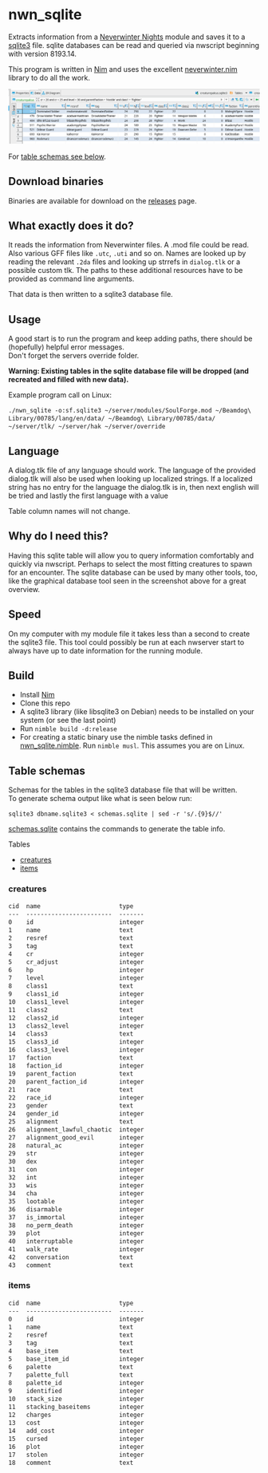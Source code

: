 # nwn_sqlite
Extracts information from a [Neverwinter Nights](https://www.beamdog.com/games/neverwinter-nights-enhanced/) module and saves it to a [sqlite3](https://www.sqlite.org/index.html) file. sqlite databases can be read and queried via nwscript beginning with version 8193.14.

This program is written in [Nim](https://nim-lang.org/) and uses the excellent [neverwinter.nim](https://github.com/niv/neverwinter.nim) library to do all the work.

![creaturepalcus.sqlite3 database view in gui](screenshots/creaturepalcus.png)

For [table schemas see below](#table-schemas).

## Download binaries
Binaries are available for download on the [releases](https://github.com/hendrikgit/nwn_sqlite/releases) page.

## What exactly does it do?
It reads the information from Neverwinter files. A .mod file could be read. Also various GFF files like `.utc`, `.uti` and so on. Names are looked up by reading the relevant `.2da` files and looking up strrefs in `dialog.tlk` or a possible custom tlk. The paths to these additional resources have to be provided as command line arguments.

That data is then written to a sqlite3 database file.

## Usage
A good start is to run the program and keep adding paths, there should be (hopefully) helpful error messages.  
Don't forget the servers override folder.

**Warning: Existing tables in the sqlite database file will be dropped (and recreated and filled with new data).**

Example program call on Linux:
```
./nwn_sqlite -o:sf.sqlite3 ~/server/modules/SoulForge.mod ~/Beamdog\ Library/00785/lang/en/data/ ~/Beamdog\ Library/00785/data/ ~/server/tlk/ ~/server/hak ~/server/override
```

## Language
A dialog.tlk file of any language should work. The language of the provided dialog.tlk will also be used when looking up localized strings. If a localized string has no entry for the language the dialog.tlk is in, then next english will be tried and lastly the first language with a value

Table column names will not change.

## Why do I need this?
Having this sqlite table will allow you to query information comfortably and quickly via nwscript. Perhaps to select the most fitting creatures to spawn for an encounter. The sqlite database can be used by many other tools, too, like the graphical database tool seen in the screenshot above for a great overview.  

## Speed
On my computer with my module file it takes less than a second to create the sqlite3 file. This tool could possibly be run at each nwserver start to always have up to date information for the running module.

## Build
* Install [Nim](https://nim-lang.org/)
* Clone this repo
* A sqlite3 library (like libsqlite3 on Debian) needs to be installed on your system (or see the last point)
* Run `nimble build -d:release`
* For creating a static binary use the nimble tasks defined in [nwn_sqlite.nimble](nwn_sqlite.nimble). Run `nimble musl`. This assumes you are on Linux.

## Table schemas
Schemas for the tables in the sqlite3 database file that will be written.  
To generate schema output like what is seen below run:
```
sqlite3 dbname.sqlite3 < schemas.sqlite | sed -r 's/.{9}$//'
```
[schemas.sqlite](schemas.sqlite) contains the commands to generate the table info.

Tables
* [creatures](#creatures)
* [items](#items)

### creatures
```
cid  name                      type
---  ------------------------  -------
0    id                        integer
1    name                      text
2    resref                    text
3    tag                       text
4    cr                        integer
5    cr_adjust                 integer
6    hp                        integer
7    level                     integer
8    class1                    text
9    class1_id                 integer
10   class1_level              integer
11   class2                    text
12   class2_id                 integer
13   class2_level              integer
14   class3                    text
15   class3_id                 integer
16   class3_level              integer
17   faction                   text
18   faction_id                integer
19   parent_faction            text
20   parent_faction_id         integer
21   race                      text
22   race_id                   integer
23   gender                    text
24   gender_id                 integer
25   alignment                 text
26   alignment_lawful_chaotic  integer
27   alignment_good_evil       integer
28   natural_ac                integer
29   str                       integer
30   dex                       integer
31   con                       integer
32   int                       integer
33   wis                       integer
34   cha                       integer
35   lootable                  integer
36   disarmable                integer
37   is_immortal               integer
38   no_perm_death             integer
39   plot                      integer
40   interruptable             integer
41   walk_rate                 integer
42   conversation              text
43   comment                   text
```

### items
```
cid  name                      type
---  ------------------------  -------
0    id                        integer
1    name                      text
2    resref                    text
3    tag                       text
4    base_item                 text
5    base_item_id              integer
6    palette                   text
7    palette_full              text
8    palette_id                integer
9    identified                integer
10   stack_size                integer
11   stacking_baseitems        integer
12   charges                   integer
13   cost                      integer
14   add_cost                  integer
15   cursed                    integer
16   plot                      integer
17   stolen                    integer
18   comment                   text
```